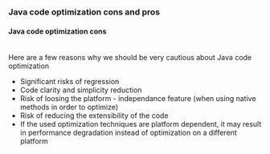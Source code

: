<h3>Java code optimization cons and pros</h3>
<h4>Java code optimization cons</h4>
<br/>
Here are a few reasons why we should be very cautious about Java code optimization

<ul>
	<li>
		Significant risks of regression
	</li>
	<li>
		Code clarity and simplicity reduction
	</li>
	<li>
		Risk of loosing the platform - independance feature (when using native methods in order to optimize)
	</li>
	<li>Risk of reducing the extensibility of the code </li>
	<li>If the used optimization techniques are platform dependent, it may result in performance degradation instead of optimization on a different platform</li>
	
</ul>
